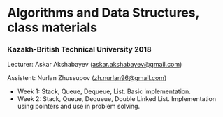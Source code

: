 # Algorithms and Data Structures, class materials
### Kazakh-British Technical University 2018

Lecturer: Askar Akshabayev (askar.akshabayev@gmail.com)

Assistent: Nurlan Zhussupov (zh.nurlan96@gmail.com)

* Week 1: Stack, Queue, Dequeue, List. Basic implementation.
* Week 2: Stack, Queue, Dequeue, Double Linked List. Implementation using pointers and use in problem solving.
